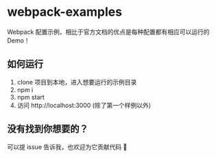# webpack-examples

Webpack 配置示例，相比于官方文档的优点是每种配置都有相应可以运行的 Demo！

## 如何运行

1. clone 项目到本地，进入想要运行的示例目录
2. npm i
3. npm start
4. 访问 http://localhost:3000 (除了第一个样例以外)

## 没有找到你想要的？

可以提 issue 告诉我，也欢迎为它贡献代码 🎉
